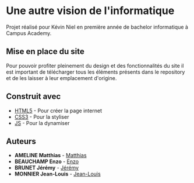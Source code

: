# Une autre vision de l'informatique

Projet réalisé pour Kévin Niel en première année de bachelor informatique à Campus Academy.

## Mise en place du site

Pour pouvoir profiter pleinement du design et des fonctionnalités du site il est important de télécharger tous les éléments présents dans le repository et de les laisser à leur emplacement d'origine.

## Construit avec

* [HTML5](https://fr.wikipedia.org/wiki/HTML5) - Pour créer la page internet
* [CSS3](https://fr.wikipedia.org/wiki/Feuilles_de_style_en_cascade) - Pour la styliser
* [JS](https://fr.wikipedia.org/wiki/JavaScript) - Pour la dynamiser

## Auteurs

* **AMELINE Matthias** - [Matthias](https://github.com/Matthias-66)
* **BEAUCHAMP Enzo** - [Enzo](https://github.com/EnzoKilm)
* **BRUNET Jérémy** - [Jérémy](https://github.com/Jeremyb86)
* **MONNIER Jean-Louis** - [Jean-Louis](https://github.com/redwingjms)
